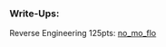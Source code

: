 ### Write-Ups: 

Reverse Engineering 125pts: [no_mo_flo](https://github.com/r0d/Write_Ups/tree/master/PlaidCTF-2017/no_mo_flo-125pts)
